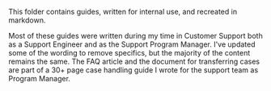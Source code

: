 This folder contains guides, written for internal use, and recreated in markdown.

Most of these guides were written during my time in Customer Support both as a Support Engineer and as the Support Program Manager. I've updated some of the wording to remove specifics, but the majority of the content remains the same. The FAQ article and the document for transferring cases are part of a 30+ page case handling guide I wrote for the support team as Program Manager. 